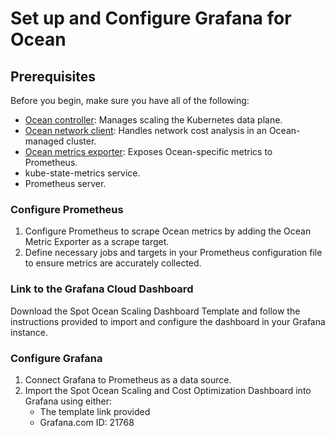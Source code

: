 <meta name="robots" content="noindex">

# Set up and Configure Grafana for Ocean

## Prerequisites

Before you begin, make sure you have all of the following:

* [Ocean controller](https://docs.spot.io/ocean/tutorials/ocean-controller-v2/): Manages scaling the Kubernetes data plane.
* [Ocean network client](https://docs.spot.io/ocean/tutorials/install-network-client-v2): Handles network cost analysis in an Ocean-managed cluster.
* [Ocean metrics exporter](https://docs.spot.io/ocean/tools-and-integrations/prometheus/scrape?id=install-the-exporter): Exposes Ocean-specific metrics to Prometheus.
* kube-state-metrics service.
* Prometheus server.

### Configure Prometheus

1. Configure Prometheus to scrape Ocean metrics by adding the Ocean Metric Exporter as a scrape target.
2. Define necessary jobs and targets in your Prometheus configuration file to ensure metrics are accurately collected.

### Link to the Grafana Cloud Dashboard

Download the Spot Ocean Scaling Dashboard Template and follow the instructions provided to import and configure the dashboard in your Grafana instance.

### Configure Grafana

1. Connect Grafana to Prometheus as a data source.
2. Import the Spot Ocean Scaling and Cost Optimization Dashboard into Grafana using either:
    * The template link provided
    * Grafana.com ID: 21768










